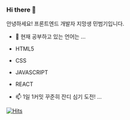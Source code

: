 ### Hi there 👋
안녕하세요! 프론트엔드 개발자 지망생 민범기입니다.

- 🌱 현재 공부하고 있는 언어는 ...
- HTML5
- CSS
- JAVASCRIPT
- REACT

- 📫 1일 1커밋 꾸준히 잔디 심기 도전! ...

[![Hits](https://hits.seeyoufarm.com/api/count/incr/badge.svg?url=https%3A%2F%2Fgithub.com%2Fgjbae1212%2Fhit-counter)](https://hits.seeyoufarm.com)                    


<!--
**alsqjarlwkd/alsqjarlwkd** is a ✨ _special_ ✨ repository because its `README.md` (this file) appears on your GitHub profile.

Here are some ideas to get you started:

- 🔭 I’m currently working on ...
- 🌱 I’m currently learning ...
- 👯 I’m looking to collaborate on ...
- 🤔 I’m looking for help with ...
- 📫 How to reach me: ...
- 😄 Pronouns: ...
- ⚡ Fun fact: ...
-->
